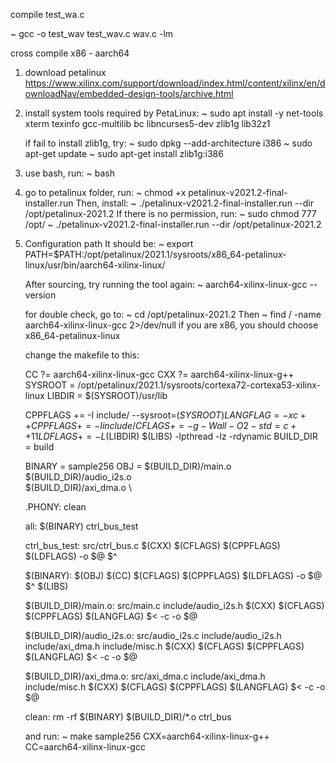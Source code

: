 compile test_wa.c

~ gcc -o test_wav test_wav.c wav.c -lm



cross compile  x86 - aarch64

1. download petalinux
   https://www.xilinx.com/support/download/index.html/content/xilinx/en/downloadNav/embedded-design-tools/archive.html
2. install system tools required by PetaLinux:
   ~ sudo apt install -y net-tools xterm texinfo gcc-multilib bc libncurses5-dev zlib1g lib32z1

   if fail to install zlib1g, try:
   ~ sudo dpkg --add-architecture i386
   ~ sudo apt-get update
   ~ sudo apt-get install zlib1g:i386

3. use bash, run:
   ~ bash
4. go to petalinux folder, run:
   ~ chmod +x petalinux-v2021.2-final-installer.run
   Then, install:
   ~ ./petalinux-v2021.2-final-installer.run --dir /opt/petalinux-2021.2
   If there is no permission, run:
   ~ sudo chmod 777 /opt/
   ~ ./petalinux-v2021.2-final-installer.run --dir /opt/petalinux-2021.2
5. Configuration path
   It should be:
   ~ export PATH=$PATH:/opt/petalinux/2021.1/sysroots/x86_64-petalinux-linux/usr/bin/aarch64-xilinx-linux/

   After sourcing, try running the tool again:
   ~ aarch64-xilinx-linux-gcc --version



   for double check, go to:
   ~ cd /opt/petalinux-2021.2
   Then
   ~ find / -name aarch64-xilinx-linux-gcc 2>/dev/null
   if you are x86, you should choose x86_64-petalinux-linux



   change the makefile to this:

      CC       ?= aarch64-xilinx-linux-gcc
      CXX      ?= aarch64-xilinx-linux-g++
      SYSROOT  = /opt/petalinux/2021.1/sysroots/cortexa72-cortexa53-xilinx-linux
      LIBDIR   = $(SYSROOT)/usr/lib
      
      CPPFLAGS += -I include/ --sysroot=$(SYSROOT)
      LANGFLAG = -x c++
      CPPFLAGS += -I include/
      CFLAGS   += -g -Wall -O2 -std=c++11
      LDFLAGS  += -L$(LIBDIR) $(LIBS) -lpthread -lz -rdynamic
      BUILD_DIR = build
      
      BINARY = sample256
      OBJ = $(BUILD_DIR)/main.o \
            $(BUILD_DIR)/audio_i2s.o \
            $(BUILD_DIR)/axi_dma.o \
      
      .PHONY: clean
      
      all: $(BINARY) ctrl_bus_test
      
      ctrl_bus_test: src/ctrl_bus.c
      	$(CXX) $(CFLAGS) $(CPPFLAGS) $(LDFLAGS) -o $@ $^
      
      $(BINARY): $(OBJ)
      	$(CC) $(CFLAGS) $(CPPFLAGS) $(LDFLAGS) -o $@ $^ $(LIBS)
      
      $(BUILD_DIR)/main.o: src/main.c include/audio_i2s.h
      	$(CXX) $(CFLAGS) $(CPPFLAGS) $(LANGFLAG) $< -c -o $@
      
      $(BUILD_DIR)/audio_i2s.o: src/audio_i2s.c include/audio_i2s.h include/axi_dma.h include/misc.h
      	$(CXX) $(CFLAGS) $(CPPFLAGS) $(LANGFLAG) $< -c -o $@
      
      $(BUILD_DIR)/axi_dma.o: src/axi_dma.c include/axi_dma.h include/misc.h
      	$(CXX) $(CFLAGS) $(CPPFLAGS) $(LANGFLAG) $< -c -o $@
      
      clean:
      	rm -rf $(BINARY) $(BUILD_DIR)/*.o ctrl_bus

   and run:
   ~ make sample256 CXX=aarch64-xilinx-linux-g++ CC=aarch64-xilinx-linux-gcc

  
